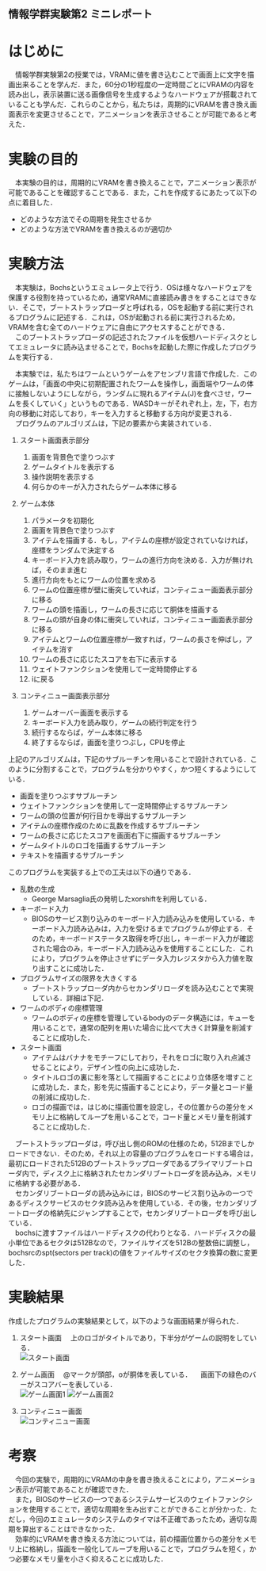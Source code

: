 ## 情報学群実験第2 ミニレポート

# はじめに
　情報学群実験第2の授業では，VRAMに値を書き込むことで画面上に文字を描画出来ることを学んだ．また，60分の1秒程度の一定時間ごとにVRAMの内容を読み出し，表示装置に送る画像信号を生成するようなハードウェアが搭載されていることも学んだ．これらのことから，私たちは，周期的にVRAMを書き換え画面表示を変更させることで，アニメーションを表示させることが可能であると考えた．

# 実験の目的
　本実験の目的は，周期的にVRAMを書き換えることで，アニメーション表示が可能であることを確認することである．また，これを作成するにあたって以下の点に着目した．
  
- どのような方法でその周期を発生させるか  
- どのような方法でVRAMを書き換えるのが適切か  
 
# 実験方法
　本実験は，Bochsというエミュレータ上で行う．OSは様々なハードウェアを保護する役割を持っているため，通常VRAMに直接読み書きをすることはできない．そこで，ブートストラップローダと呼ばれる，OSを起動する前に実行されるプログラムに記述する．これは，OSが起動される前に実行されるため，VRAMを含む全てのハードウェアに自由にアクセスすることができる．  
　このブートストラップローダの記述されたファイルを仮想ハードディスクとしてエミュレータに読み込ませることで，Bochsを起動した際に作成したプログラムを実行する．  

　本実験では，私たちはワームというゲームをアセンブリ言語で作成した．このゲームは，「画面の中央に初期配置されたワームを操作し，画面端やワームの体に接触しないようにしながら，ランダムに現れるアイテム(J)を食べさせ，ワームを長くしていく」というものである．WASDキーがそれぞれ上，左，下，右方向の移動に対応しており，キーを入力すると移動する方向が変更される．  
　プログラムのアルゴリズムは，下記の要素から実装されている．  

1. スタート画面表示部分
    1. 画面を背景色で塗りつぶす
    2. ゲームタイトルを表示する
    3. 操作説明を表示する
    4. 何らかのキーが入力されたらゲーム本体に移る

2. ゲーム本体
    1. パラメータを初期化
    2. 画面を背景色で塗りつぶす
    3. アイテムを描画する．もし，アイテムの座標が設定されていなければ，座標をランダムで決定する
    4. キーボード入力を読み取り，ワームの進行方向を決める．入力が無ければ，そのまま進む
    5. 進行方向をもとにワームの位置を求める
    6. ワームの位置座標が壁に衝突していれば，コンティニュー画面表示部分に移る
    7. ワームの頭を描画し，ワームの長さに応じて胴体を描画する
    8. ワームの頭が自身の体に衝突していれば，コンティニュー画面表示部分に移る
    9. アイテムとワームの位置座標が一致すれば，ワームの長さを伸ばし，アイテムを消す　
    10. ワームの長さに応じたスコアを右下に表示する
    11. ウェイトファンクションを使用して一定時間停止する
    12. iに戻る

3. コンティニュー画面表示部分
    1. ゲームオーバー画面を表示する
    2. キーボード入力を読み取り，ゲームの続行判定を行う
    3. 続行するならば，ゲーム本体に移る
    4. 終了するならば，画面を塗りつぶし，CPUを停止

 上記のアルゴリズムは，下記のサブルーチンを用いることで設計されている．このように分割することで，プログラムを分かりやすく，かつ短くするようにしている．

- 画面を塗りつぶすサブルーチン
- ウェイトファンクションを使用して一定時間停止するサブルーチン
- ワームの頭の位置が何行目かを導出するサブルーチン
- アイテムの座標作成のために乱数を作成するサブルーチン
- ワームの長さに応じたスコアを画面右下に描画するサブルーチン
- ゲームタイトルのロゴを描画するサブルーチン
- テキストを描画するサブルーチン

 このプログラムを実装する上での工夫は以下の通りである．

- 乱数の生成
    - George Marsaglia氏の発明したxorshiftを利用している．
- キーボード入力
    - BIOSのサービス割り込みのキーボード入力読み込みを使用している．キーボード入力読み込みは，入力を受けるまでプログラムが停止する．そのため，キーボードステータス取得を呼び出し，キーボード入力が確認された場合のみ，キーボード入力読み込みを使用することにした．これにより，プログラムを停止させずにデータ入力レジスタから入力値を取り出すことに成功した．
- プログラムサイズの限界を大きくする
    - ブートストラップローダ内からセカンダリローダを読み込むことで実現している．詳細は下記．
- ワームのボディの座標管理
    - ワームのボディの座標を管理しているbodyのデータ構造には，キューを用いることで，通常の配列を用いた場合に比べて大きく計算量を削減することに成功した．
- スタート画面
    - アイテムはバナナをモチーフにしており，それをロゴに取り入れ点滅させることにより，デザイン性の向上に成功した．
    - タイトルロゴの裏に影を落として描画することにより立体感を増すことに成功した．また，影を先に描画することにより，データ量とコード量の削減に成功した．   
    - ロゴの描画では，はじめに描画位置を設定し，その位置からの差分をメモリ上に格納してループを用いることで，コード量とメモリ量を削減することに成功した．
    
　ブートストラップローダは，呼び出し側のROMの仕様のため，512Bまでしかロードできない．そのため，それ以上の容量のプログラムをロードする場合は，最初にロードされた512Bのブートストラップローダであるプライマリブートローダ内で，ディスク上に格納されたセカンダリブートローダを読み込み，メモリに格納する必要がある．  
　セカンダリブートローダの読み込みには，BIOSのサービス割り込みの一つであるディスクサービスのセクタ読み込みを使用している．その後，セカンダリブートローダの格納先にジャンプすることで，セカンダリブートローダを呼び出している．  
　bochsに渡すファイルはハードディスクの代わりとなる．ハードディスクの最小単位であるセクタは512Bなので，ファイルサイズを512Bの整数倍に調整し，bochsrcのspt(sectors per track)の値をファイルサイズのセクタ換算の数に変更した．

# 実験結果
 作成したプログラムの実験結果として，以下のような画面結果が得られた．

1. スタート画面
　上のロゴがタイトルであり，下半分がゲームの説明をしている．  
![スタート画面](Screenshot.png)

2. ゲーム画面
　@マークが頭部，oが胴体を表している．
　画面下の緑色のバーがスコアバーを表している．  
![ゲーム画面1](Screenshot1.png)
![ゲーム画面2](Screenshot2.png)

3. コンティニュー画面  
![コンティニュー画面](Screenshot3.png)

# 考察
　今回の実験で，周期的にVRAMの中身を書き換えることにより，アニメーション表示が可能であることが確認できた．  
　また，BIOSのサービスの一つであるシステムサービスのウェイトファンクションを使用することで，適切な周期を生み出すことができることが分かった．ただし，今回のエミュレータのシステムのタイマは不正確であったため，適切な周期を算出することはできなかった．  
　効率的にVRAMを書き換える方法については，前の描画位置からの差分をメモリ上に格納し，描画を一般化してループを用いることで，プログラムを短く，かつ必要なメモリ量を小さく抑えることに成功した．